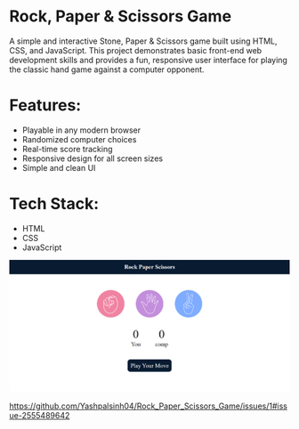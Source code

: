 # Rock, Paper & Scissors Game
A simple and interactive Stone, Paper & Scissors game built using HTML, CSS, and JavaScript. This project demonstrates basic front-end web development skills and provides a fun, responsive user interface for playing the classic hand game against a computer opponent.
# Features:
- Playable in any modern browser<br>
- Randomized computer choices<br>
- Real-time score tracking<br>
- Responsive design for all screen sizes<br>
- Simple and clean UI
# Tech Stack:
- HTML<br>
- CSS<br>
- JavaScript

![image alt](https://github.com/Yashpalsinh04/Rock_Paper_Scissors_Game/blob/f0aa61d591d7d340bfc1dc4e88c44bd7799d5b85/Screenshot.png)

https://github.com/Yashpalsinh04/Rock_Paper_Scissors_Game/issues/1#issue-2555489642
